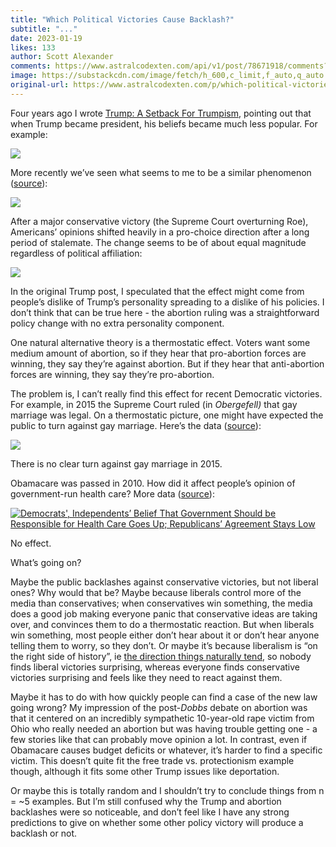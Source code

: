 ```yaml
---
title: "Which Political Victories Cause Backlash?"
subtitle: "..."
date: 2023-01-19
likes: 133
author: Scott Alexander
comments: https://www.astralcodexten.com/api/v1/post/78671918/comments?&all_comments=true
image: https://substackcdn.com/image/fetch/h_600,c_limit,f_auto,q_auto:good,fl_progressive:steep/https%3A%2F%2Fbucketeer-e05bbc84-baa3-437e-9518-adb32be77984.s3.amazonaws.com%2Fpublic%2Fimages%2F4d83b0d9-85b6-4f99-940c-c680f19f6834_720x395.png
original-url: https://www.astralcodexten.com/p/which-political-victories-cause-backlash
---
```

Four years ago I wrote [Trump: A Setback For Trumpism](https://slatestarcodex.com/2018/12/13/trump-a-setback-for-trumpism/), pointing out that when Trump became president, his beliefs became much less popular. For example:

[![](https://substackcdn.com/image/fetch/w_1456,c_limit,f_auto,q_auto:good,fl_progressive:steep/https%3A%2F%2Fbucketeer-e05bbc84-baa3-437e-9518-adb32be77984.s3.amazonaws.com%2Fpublic%2Fimages%2F8547ddb0-75f0-4156-ac6f-97ce9ec95afb_500x334.jpeg)](https://substackcdn.com/image/fetch/f_auto,q_auto:good,fl_progressive:steep/https%3A%2F%2Fbucketeer-e05bbc84-baa3-437e-9518-adb32be77984.s3.amazonaws.com%2Fpublic%2Fimages%2F8547ddb0-75f0-4156-ac6f-97ce9ec95afb_500x334.jpeg)

More recently we’ve seen what seems to me to be a similar phenomenon ([source](https://news.gallup.com/poll/1576/abortion.aspx)):

[![](https://substackcdn.com/image/fetch/w_1456,c_limit,f_auto,q_auto:good,fl_progressive:steep/https%3A%2F%2Fbucketeer-e05bbc84-baa3-437e-9518-adb32be77984.s3.amazonaws.com%2Fpublic%2Fimages%2F4d83b0d9-85b6-4f99-940c-c680f19f6834_720x395.png)](https://substackcdn.com/image/fetch/f_auto,q_auto:good,fl_progressive:steep/https%3A%2F%2Fbucketeer-e05bbc84-baa3-437e-9518-adb32be77984.s3.amazonaws.com%2Fpublic%2Fimages%2F4d83b0d9-85b6-4f99-940c-c680f19f6834_720x395.png)

After a major conservative victory (the Supreme Court overturning Roe), Americans’ opinions shifted heavily in a pro-choice direction after a long period of stalemate. The change seems to be of about equal magnitude regardless of political affiliation:

[![](https://substackcdn.com/image/fetch/w_1456,c_limit,f_auto,q_auto:good,fl_progressive:steep/https%3A%2F%2Fbucketeer-e05bbc84-baa3-437e-9518-adb32be77984.s3.amazonaws.com%2Fpublic%2Fimages%2Fdd11f428-fd99-4d2a-883b-e1b56313352b_1880x330.png)](https://substackcdn.com/image/fetch/f_auto,q_auto:good,fl_progressive:steep/https%3A%2F%2Fbucketeer-e05bbc84-baa3-437e-9518-adb32be77984.s3.amazonaws.com%2Fpublic%2Fimages%2Fdd11f428-fd99-4d2a-883b-e1b56313352b_1880x330.png)

In the original Trump post, I speculated that the effect might come from people’s dislike of Trump’s personality spreading to a dislike of his policies. I don’t think that can be true here - the abortion ruling was a straightforward policy change with no extra personality component. 

One natural alternative theory is a thermostatic effect. Voters want some medium amount of abortion, so if they hear that pro-abortion forces are winning, they say they’re against abortion. But if they hear that anti-abortion forces are winning, they say they’re pro-abortion.

The problem is, I can’t really find this effect for recent Democratic victories. For example, in 2015 the Supreme Court ruled (in _Obergefell)_ that gay marriage was legal. On a thermostatic picture, one might have expected the public to turn against gay marriage. Here’s the data ([source](https://news.gallup.com/poll/350486/record-high-support-same-sex-marriage.aspx)):

[![](https://substackcdn.com/image/fetch/w_1456,c_limit,f_auto,q_auto:good,fl_progressive:steep/https%3A%2F%2Fbucketeer-e05bbc84-baa3-437e-9518-adb32be77984.s3.amazonaws.com%2Fpublic%2Fimages%2F90b85c62-6b1f-4315-abe1-d1f38dd6ebd6_720x372.png)](https://substackcdn.com/image/fetch/f_auto,q_auto:good,fl_progressive:steep/https%3A%2F%2Fbucketeer-e05bbc84-baa3-437e-9518-adb32be77984.s3.amazonaws.com%2Fpublic%2Fimages%2F90b85c62-6b1f-4315-abe1-d1f38dd6ebd6_720x372.png)

There is no clear turn against gay marriage in 2015. 

Obamacare was passed in 2010. How did it affect people’s opinion of government-run health care? More data ([source](https://news.gallup.com/poll/223391/majority-government-ensure-healthcare-coverage.aspx)):

[![Democrats', Independents’ Belief That Government Should be Responsible for Health Care Goes Up; Republicans’ Agreement Stays Low](https://substackcdn.com/image/fetch/w_1456,c_limit,f_auto,q_auto:good,fl_progressive:steep/https%3A%2F%2Fbucketeer-e05bbc84-baa3-437e-9518-adb32be77984.s3.amazonaws.com%2Fpublic%2Fimages%2Fd5856123-f382-4db1-bba4-87f23068e263_720x419.png)](https://substackcdn.com/image/fetch/f_auto,q_auto:good,fl_progressive:steep/https%3A%2F%2Fbucketeer-e05bbc84-baa3-437e-9518-adb32be77984.s3.amazonaws.com%2Fpublic%2Fimages%2Fd5856123-f382-4db1-bba4-87f23068e263_720x419.png)

No effect.

What’s going on?

Maybe the public backlashes against conservative victories, but not liberal ones? Why would that be? Maybe because liberals control more of the media than conservatives; when conservatives win something, the media does a good job making everyone panic that conservative ideas are taking over, and convinces them to do a thermostatic reaction. But when liberals win something, most people either don’t hear about it or don’t hear anyone telling them to worry, so they don’t. Or maybe it’s because liberalism is “on the right side of history”, ie [the direction things naturally tend](https://astralcodexten.substack.com/p/which-party-has-gotten-more-extreme), so nobody finds liberal victories surprising, whereas everyone finds conservative victories surprising and feels like they need to react against them.

Maybe it has to do with how quickly people can find a case of the new law going wrong? My impression of the post-_Dobbs_ debate on abortion was that it centered on an incredibly sympathetic 10-year-old rape victim from Ohio who really needed an abortion but was having trouble getting one - a few stories like that can probably move opinion a lot. In contrast, even if Obamacare causes budget deficits or whatever, it’s harder to find a specific victim. This doesn’t quite fit the free trade vs. protectionism example though, although it fits some other Trump issues like deportation.

Or maybe this is totally random and I shouldn’t try to conclude things from n = ~5 examples. But I’m still confused why the Trump and abortion backlashes were so noticeable, and don’t feel like I have any strong predictions to give on whether some other policy victory will produce a backlash or not.
